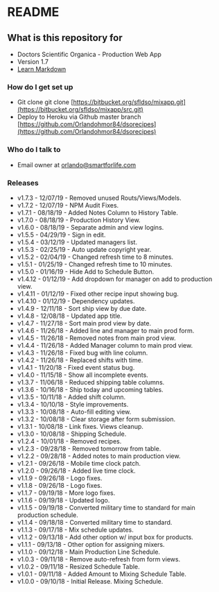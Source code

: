 # README #

## What is this repository for ##

* Doctors Scientific Organica - Production Web App
* Version 1.7
* [Learn Markdown](https://bitbucket.org/tutorials/markdowndemo)

### How do I get set up ###

* Git clone git clone [https://bitbucket.org/sfldso/mixapp.git](https://bitbucket.org/sfldso/mixapp/src.git)
* Deploy to Heroku via Github master branch [https://github.com/Orlandohmor84/dsorecipes](https://github.com/Orlandohmor84/dsorecipes)

### Who do I talk to ###

* Email owner at orlando@smartforlife.com

### Releases ###

* v1.7.3 - 12/07/19 - Removed unused Routs/Views/Models.
* v1.7.2 - 12/07/19 - NPM Audit Fixes.
* v1.7.1 - 08/18/19 - Added Notes Column to History Table.
* v1.7.0 - 08/18/19 - Production History View.
* v1.6.0 - 08/18/19 - Separate admin and view logins.
* v1.5.5 - 04/29/19 - Sign in edit.
* v1.5.4 - 03/12/19 - Updated managers list.
* v1.5.3 - 02/25/19 - Auto update copyright year.
* v1.5.2 - 02/04/19 - Changed refresh time to 8 minutes.
* v1.5.1 - 01/25/19 - Changed refresh time to 10 minutes.
* v1.5.0 - 01/16/19 - Hide Add to Schedule Button.
* v1.4.12 - 01/12/19 - Add dropdown for manager on add to production view.
* v1.4.11 - 01/12/19 - Fixed other recipe input showing bug.
* v1.4.10 - 01/12/19 - Dependency updates.
* v1.4.9 - 12/11/18 - Sort ship view by due date.
* v1.4.8 - 12/08/18 - Updated app title.
* v1.4.7 - 11/27/18 - Sort main prod view by date.
* v1.4.6 - 11/26/18 - Added line and manager to main prod form.
* v1.4.5 - 11/26/18 - Removed notes from main prod view.
* v1.4.4 - 11/26/18 - Added Manager column to main prod view.
* v1.4.3 - 11/26/18 - Fixed bug with line column.
* v1.4.2 - 11/26/18 - Replaced shifts with time.
* v1.4.1 - 11/20/18 - Fixed event status bug.
* v1.4.0 - 11/15/18 - Show all incomplete events.
* v1.3.7 - 11/06/18 - Reduced shipping table columns.
* v1.3.6 - 10/16/18 - Ship today and upcoming tables.
* v1.3.5 - 10/11/18 - Added shift column.
* v1.3.4 - 10/10/18 - Style improvements.
* v1.3.3 - 10/08/18 - Auto-fill editing view.
* v1.3.2 - 10/08/18 - Clear storage after form submission.
* v1.3.1 - 10/08/18 - Link fixes. Views cleanup.
* v1.3.0 - 10/08/18 - Shipping Schedule.
* v1.2.4 - 10/01/18 - Removed recipes.
* v1.2.3 - 09/28/18 - Removed tomorrow from table.
* v1.2.2 - 09/28/18 - Added notes to main production view.
* v1.2.1 - 09/26/18 - Mobile time clock patch.
* v1.2.0 - 09/26/18 - Added live time clock.
* v1.1.9 - 09/26/18 - Logo fixes.
* v1.1.8 - 09/26/18 - Logo fixes.
* v1.1.7 - 09/19/18 - More logo fixes.
* v1.1.6 - 09/19/18 - Updated logo.
* v1.1.5 - 09/19/18 - Converted military time to standard for main production schedule.
* v1.1.4 - 09/18/18 - Converted military time to standard.
* v1.1.3 - 09/17/18 - Mix schedule updates.
* v1.1.2 - 09/13/18 - Add other option w/ input box for products.
* v1.1.1 - 09/13/18 - Other option for assigning mixers.
* v1.1.0 - 09/12/18 - Main Production Line Schedule.
* v1.0.3 - 09/11/18 - Remove auto-refresh from form views.
* v1.0.2 - 09/11/18 - Resized Schedule Table.
* v1.0.1 - 09/11/18 - Added Amount to Mixing Schedule Table.
* v1.0.0 - 09/10/18 - Initial Release. Mixing Schedule.
